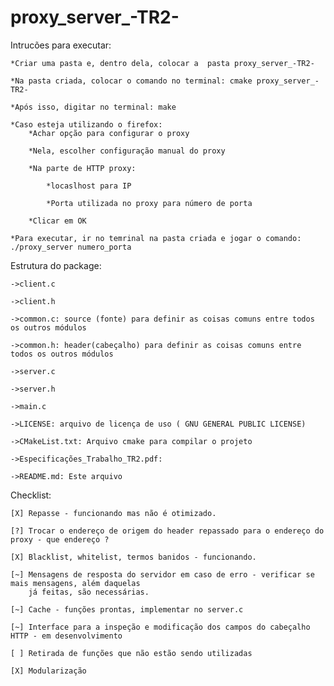 # proxy_server_-TR2-
Intrucões para executar:
	
	*Criar uma pasta e, dentro dela, colocar a  pasta proxy_server_-TR2-

	*Na pasta criada, colocar o comando no terminal: cmake proxy_server_-TR2-

	*Após isso, digitar no terminal: make
	
	*Caso esteja utilizando o firefox:
		*Achar opção para configurar o proxy
		
		*Nela, escolher configuração manual do proxy

		*Na parte de HTTP proxy:
			
			*locaslhost para IP 

			*Porta utilizada no proxy para número de porta

		*Clicar em OK

	*Para executar, ir no temrinal na pasta criada e jogar o comando: ./proxy_server numero_porta 


Estrutura do package:


	->client.c

	->client.h

	->common.c: source (fonte) para definir as coisas comuns entre todos os outros módulos

	->common.h: header(cabeçalho) para definir as coisas comuns entre todos os outros módulos

	->server.c

	->server.h

	->main.c

	->LICENSE: arquivo de licença de uso ( GNU GENERAL PUBLIC LICENSE)

	->CMakeList.txt: Arquivo cmake para compilar o projeto

	->Especificações_Trabalho_TR2.pdf:

	->README.md: Este arquivo


Checklist:

	[X] Repasse - funcionando mas não é otimizado.
	
	[?] Trocar o endereço de origem do header repassado para o endereço do proxy - que endereço ?
	
	[X] Blacklist, whitelist, termos banidos - funcionando.
	
	[~] Mensagens de resposta do servidor em caso de erro - verificar se mais mensagens, além daquelas 
	    já feitas, são necessárias.
	
	[~] Cache - funções prontas, implementar no server.c
	
	[~] Interface para a inspeção e modificação dos campos do cabeçalho HTTP - em desenvolvimento
	
	[ ] Retirada de funções que não estão sendo utilizadas
	
	[X] Modularização

